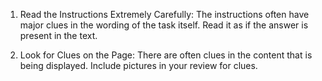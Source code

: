 1. Read the Instructions Extremely Carefully: The instructions often have major clues in the wording of the task itself. Read it as if the answer is present in the text.

2. Look for Clues on the Page: There are often clues in the content that is being displayed. Include pictures in your review for clues.

